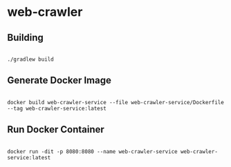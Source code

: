 # web-crawler

<h2> Building </h2>

<code>
./gradlew build
</code>
<h2> Generate Docker Image </h2>
<code>
docker build web-crawler-service --file web-crawler-service/Dockerfile --tag web-crawler-service:latest
</code>

<h2> Run Docker Container </h2>
<code>
docker run -dit -p 8080:8080 --name web-crawler-service web-crawler-service:latest
</code>